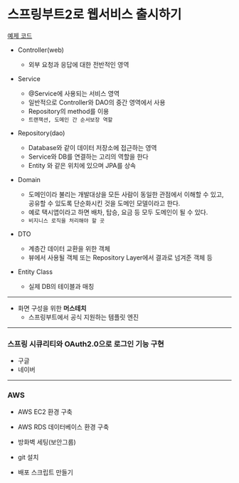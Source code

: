 # 스프링부트2로 웹서비스 출시하기
[예제 코드](http://bit.ly/fr-springboot)

- Controller(web)
    - 외부 요청과 응답에 대한 전반적인 영역

- Service
    - @Service에 사용되는 서비스 영역
    - 일반적으로 Controller와 DAO의 중간 영역에서 사용
    - Repository의 method를 이용
    - `트랜잭션, 도메인 간 순서보장 역할`

- Repository(dao)
    - Database와 같이 데이터 저장소에 접근하는 영역
    - Service와 DB를 연결하는 고리의 역할을 한다
    - Entity 와 같은 위치에 있으며 JPA를 상속
    
- Domain
    - 도메인이라 불리는 개발대상을 모든 사람이 동일한 관점에서 이해할 수 있고,   
    공유할 수 있도록 단순화시킨 것을 도메인 모델이라고 한다.
    - 예로 택시앱이라고 하면 배차, 탑승, 요금 등 모두 도메인이 될 수 있다.
    - `비지니스 로직을 처리해야 할 곳`

- DTO
    - 계층간 데이터 교환을 위한 객체  
    - 뷰에서 사용될 객체 또는 Repository Layer에서 결과로 넘겨준 객체 등


- Entity Class
    - 실제 DB의 테이블과 매칭
    
---
  
- 화면 구성을 위한 **머스테치**
    - 스프링부트에서 공식 지원하는 템플릿 엔진

---

### 스프링 시큐리티와 OAuth2.0으로 로그인 기능 구현

- 구글
- 네이버

---

### AWS  

- AWS EC2 환경 구축
- AWS RDS 데이터베이스 환경 구축  
- 방화벽 세팅(보안그룹)

- git 설치
- 배포 스크립트 만들기
